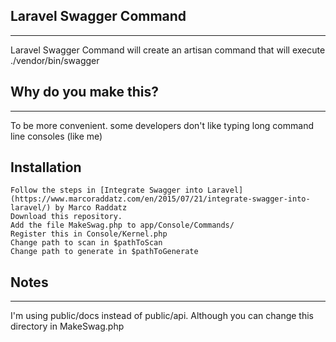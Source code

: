 ## Laravel Swagger Command
------
Laravel Swagger Command will create an artisan command that will execute ./vendor/bin/swagger 

## Why do you make this?
------
To be more convenient. some developers don't like typing long command line consoles (like me)

## Installation
```
Follow the steps in [Integrate Swagger into Laravel](https://www.marcoraddatz.com/en/2015/07/21/integrate-swagger-into-laravel/) by Marco Raddatz
Download this repository.
Add the file MakeSwag.php to app/Console/Commands/
Register this in Console/Kernel.php
Change path to scan in $pathToScan
Change path to generate in $pathToGenerate
```

## Notes
------
I'm using public/docs instead of public/api. Although you can change this directory in MakeSwag.php 
